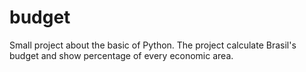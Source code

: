 # budget
Small project about the basic of Python. The project calculate Brasil's budget and show percentage of every economic area.
